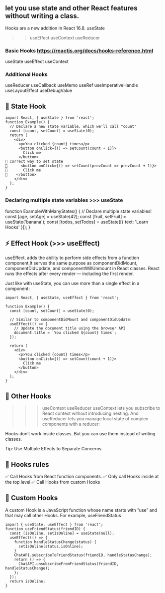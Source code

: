 ## let you use state and other React features without writing a class.

Hooks are a new addition in React 16.8.
useState

> > useEffect
> > useContext
> > useReducer

### Basic Hooks https://reactjs.org/docs/hooks-reference.html

useState
useEffect
useContext

### Additional Hooks

useReducer
useCallback
useMemo
useRef
useImperativeHandle
useLayoutEffect
useDebugValue

## 📌 State Hook

```
import React, { useState } from 'react';
function Example() {
  // Declare a new state variable, which we'll call "count"
  const [count, setCount] = useState(0);
  return (
    <div>
      <p>You clicked {count} times</p>
      <button onClick={() => setCount(count + 1)}>
        Click me
      </button>
📌 correct way to set state
📌      <button onClick={() => setCount(prevCount => prevCount + 1)}>
📌       Click me
📌    </button>
    </div>
  );
}
```

### Declaring multiple state variables >>> useState

function ExampleWithManyStates() {
// Declare multiple state variables!
const [age, setAge] = useState(42);
const [fruit, setFruit] = useState('banana');
const [todos, setTodos] = useState([{ text: 'Learn Hooks' }]);
}

## ⚡️ Effect Hook (>>> useEffect)

useEffect, adds the ability to perform side effects from a function component,It serves the same purpose as componentDidMount, componentDidUpdate, and componentWillUnmount in React classes.
React runs the effects after every render — including the first render.

Just like with useState, you can use more than a single effect in a component:

```
import React, { useState, useEffect } from 'react';

function Example() {
  const [count, setCount] = useState(0);

  // Similar to componentDidMount and componentDidUpdate:
  useEffect(() => {
    // Update the document title using the browser API
    document.title = `You clicked ${count} times`;
  });

  return (
    <div>
      <p>You clicked {count} times</p>
      <button onClick={() => setCount(count + 1)}>
        Click me
      </button>
    </div>
  );
}
```

## 🔌 Other Hooks

> > > useContext
> > > useReducer
> > > useContext lets you subscribe to React context without introducing nesting.
> > > And useReducer lets you manage local state of complex components with a reducer:

Hooks don’t work inside classes. But you can use them instead of writing classes.

Tip: Use Multiple Effects to Separate Concerns

## 🔌 Hooks rules

✅ Call Hooks from React function components.
✅ Only call Hooks inside at the top level
✅ Call Hooks from custom Hooks

## 🔌 Custom Hooks

A custom Hook is a JavaScript function whose name starts with ”use” and that may call other Hooks. For example, useFriendStatus

```
import { useState, useEffect } from 'react';
function useFriendStatus(friendID) {
  const [isOnline, setIsOnline] = useState(null);
  useEffect(() => {
    function handleStatusChange(status) {
      setIsOnline(status.isOnline);
    }
    ChatAPI.subscribeToFriendStatus(friendID, handleStatusChange);
    return () => {
      ChatAPI.unsubscribeFromFriendStatus(friendID, handleStatusChange);
    };
  });
  return isOnline;
}
```
